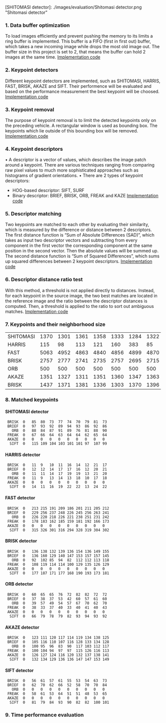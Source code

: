 [//]: # (Image References)

[SHITOMASI detector]: ./images/evaluation/Shitomasi detector.png "Shitomasi detector"

### 1. Data buffer optimization

To load images efficiently and prevent pushing the memory to its limits a ring buffer is implemented. This buffer is a FIFO (first in first out) buffer, which takes a new incoming image while drops the most old image out. The buffer size in this project is set to 2, that means the buffer can hold 2 images at the same time. [Implementation code](https://github.com/truongconghiep/SFND_2D_Feature_Tracking/blob/bfc5777227cdbdf56d30a30c00a31d162d60c63a/src/MidTermProject_Camera_Student.cpp#L65)

### 2. Keypoint detectors

Different keypoint detectors are implemented, such as SHITOMASI, HARRIS, FAST, BRISK, AKAZE and SIFT. Their performence will be evaluated and based on the performance measurement the best keypoint will be choosed. [Implementation code](https://github.com/truongconghiep/SFND_2D_Feature_Tracking/blob/bfc5777227cdbdf56d30a30c00a31d162d60c63a/src/matching2D_Student.cpp#L216)


### 3. Keypoint removal

The purpose of keypoint removal is to limit the detected keypoints only on the preceding vehicle. A rectangular window is used as bounding box. The keypoints which lie outside of this bounding box will be removed. [Implementation code](https://github.com/truongconghiep/SFND_2D_Feature_Tracking/blob/bfc5777227cdbdf56d30a30c00a31d162d60c63a/src/MidTermProject_Camera_Student.cpp#L102)


### 4. Keypoint descriptors

•	A descriptor is a vector of values, which describes the image patch around a keypoint. There are various techniques ranging from comparing raw pixel values to much more sophisticated approaches such as histograms of gradient orientations. 
•	There are 2 types of keypoint descriptors: 
-	HOG-based descriptor: SIFT, SURF
-	Binary descriptor: BRIEF, BRISK, ORB, FREAK and KAZE
[Implementation code](https://github.com/truongconghiep/SFND_2D_Feature_Tracking/blob/bfc5777227cdbdf56d30a30c00a31d162d60c63a/src/matching2D_Student.cpp#L79)

### 5. Descriptor matching

Two keypoints are matched to each other by evaluating their similarity, which is measured by the difference or distance between 2 descriptors.
The first distance function is “Sum of Absolute Differences (SAD)”, which takes as input two descriptor vectors and subtracting from every component in the first vector the corresponding component at the same position in the second vector. Then the absolute values will be summed up.
The second distance function is “Sum of Squared Differences”, which sums up squared differences between 2 keypoint descriptors.
[Implementation code](https://github.com/truongconghiep/SFND_2D_Feature_Tracking/blob/bfc5777227cdbdf56d30a30c00a31d162d60c63a/src/matching2D_Student.cpp#L49)

### 6. Descriptor distance ratio test

With this method, a threshold is not applied directly to distances. Instead, for each keypoint in the source image, the two best matches are located in the reference image and the ratio between the descriptor distances is computed. Then, a threshold is applied to the ratio to sort out ambiguous matches. [Implementation code](https://github.com/truongconghiep/SFND_2D_Feature_Tracking/blob/bfc5777227cdbdf56d30a30c00a31d162d60c63a/src/matching2D_Student.cpp#L66)

### 7. Keypoints and their neighborhood size



|         |     |     |     |     |     |     |     |     |     |     |
|---------|-----|-----|-----|-----|-----|-----|-----|-----|-----|-----|
|SHITOMASI| 1370|	1301|	1361|	1358|	1333|	1284|	1322|	1366|	1389|	1339|
|HARRIS   |  115|	  98|	 113|	 121|	 160|	 383|	  85|	 210|	 171|	 281|
|FAST     | 5063|	4952|	4863|	4840|	4856|	4899|	4870|	4868|	4996|	4997|
|BRISK    | 2757|	2777|	2741|	2735|	2757|	2695|	2715|	2628|	2639|	2672|
|ORB      |  500|	 500|	 500|	 500|	 500|	 500|	 500|	 500|	 500|	 500|
|AKAZE    | 1351|	1327|	1311|	1351|	1360|	1347|	1363|	1331|	1357|	1331|
|BRISK    | 1437|	1371|	1381|	1336|	1303|	1370|	1396|	1382|	1462|	1422|

### 8. Matched keypoints

#### SHITOMASI detector
     BRISK	0	85	80	73	77	74	70	79	81	73
     BRIEF	0	97	93	92	89	94	93	86	92	86
       ORB	0	88	84	87	91	89	76	81	88	90
     FREAK	0	67	66	64	63	64	64	62	65	64
     AKAZE	0	0	0	0	0	0	0	0	0	0
      SIFT	0	115	109	104	103	101	101	97	107	99
   
#### HARRIS detector
     BRISK	0	11	9	10	11	16	14	12	21	17
     BRIEF	0	12	12	14	17	17	16	12	20	21
       ORB	0	11	11	14	17	19	19	13	21	20
     FREAK	0	11	9	13	14	13	18	10	17	18
     AKAZE	0	0	0	0	0	0	0	0	0	0
      SIFT	0	14	11	16	19	22	22	13	24	22
      
#### FAST detector
     BRISK	0	213	215	191	209	186	201	211	205	212
     BRIEF	0	229	256	237	248	226	245	256	263	241
       ORB	0	226	220	218	226	221	238	251	231	242
     FREAK	0	178	183	162	185	159	181	192	166	173
     AKAZE	0	0	0	0	0	0	0	0	0	0
      SIFT	0	315	326	301	316	294	328	319	304	302

#### BRISK detector
     BRISK	0	136	138	132	139	136	154	136	149	155
     BRIEF	0	136	160	129	140	147	153	157	157	145
       ORB	0	92	102	85	94	82	112	112	113	118
     FREAK	0	108	119	114	114	100	129	135	126	129
     AKAZE	0	0	0	0	0	0	0	0	0	0
      SIFT	0	177	187	171	177	168	190	193	173	181

#### ORB detector 
     BRISK	0	60	65	65	76	72	82	82	72	72
     BRIEF	0	37	38	37	53	42	60	57	61	60
       ORB	0	39	57	49	54	57	67	70	62	70
     FREAK	0	38	33	37	40	33	40	41	40	43
     AKAZE	0	0	0	0	0	0	0	0	0	0
      SIFT	0	66	79	78	79	82	93	94	93	92

#### AKAZE detector
     BRISK	0	123	111	120	117	114	119	134	138	125
     BRIEF	0	105	116	110	107	116	128	133	134	128
       ORB	0	100	95	96	83	90	117	103	112	117
     FREAK	0	100	104	94	97	97	115	126	116	113
     AKAZE	0	126	127	124	116	120	132	137	138	141
      SIFT	0	132	134	129	136	136	147	147	153	149

#### SIFT detector
     BRISK	0	56	61	57	61	55	53	54	63	73
     BRIEF	0	62	70	62	66	52	58	70	70	84
       ORB	0	0	0	0	0	0	0	0	0	0
     FREAK	0	58	61	53	64	51	51	48	53	65
     AKAZE	0	0	0	0	0	0	0	0	0	0
      SIFT	0	81	79	84	93	90	82	82	100	101
      
### 9. Time performance evaluation



